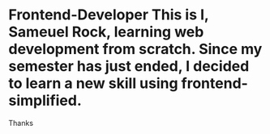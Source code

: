 # Frontend-Developer This is I, Sameuel Rock, learning web development from scratch. Since my semester has just ended, I decided to learn a new skill using frontend-simplified.
Thanks
